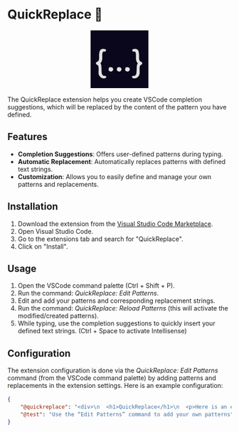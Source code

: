 # QuickReplace 📜

<p align="center">
  <img src="./src/logo.png" style="max-width: 130px;" alt="Logo QuickReplace">
</p>

The QuickReplace extension helps you create VSCode completion suggestions, which will be replaced by the content of the pattern you have defined.

## Features

- **Completion Suggestions**: Offers user-defined patterns during typing.
- **Automatic Replacement**: Automatically replaces patterns with defined text strings.
- **Customization**: Allows you to easily define and manage your own patterns and replacements.

## Installation

1. Download the extension from the [Visual Studio Code Marketplace](https://marketplace.visualstudio.com/items?itemName=BURKLEEliott.quickreplace).
2. Open Visual Studio Code.
3. Go to the extensions tab and search for "QuickReplace".
4. Click on "Install".

## Usage

1. Open the VSCode command palette (Ctrl + Shift + P).
2. Run the command: *QuickReplace: Edit Patterns*.
3. Edit and add your patterns and corresponding replacement strings.
4. Run the command: *QuickReplace: Reload Patterns* (this will activate the modified/created patterns).
5. While typing, use the completion suggestions to quickly insert your defined text strings. (Ctrl + Space to activate Intellisense)

## Configuration

The extension configuration is done via the *QuickReplace: Edit Patterns* command (from the VSCode command palette) by adding patterns and replacements in the extension settings. Here is an example configuration:

```json
{
    "@quickreplace": "<div>\n  <h1>QuickReplace</h1>\n  <p>Here is an example</p>\n</div>",
    "@test": "Use the “Edit Patterns” command to add your own patterns"
}

